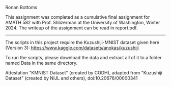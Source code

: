 Ronan Bottoms

This assignment was completed as a cumulative final assignment for AMATH 582 with Prof. Shlizerman
at the University of Washington, Winter 2024. The writeup of the assignment can be read in report.pdf.

----------------------------------------------

The scripts in this project require the Kuzushiji-MNIST dataset given here (Version 3):
https://www.kaggle.com/datasets/anokas/kuzushiji

To run the scripts, please download the data and extract all of it to a folder named Data
in the same directory.


Attestation
"KMNIST Dataset" (created by CODH), adapted from "Kuzushiji Dataset" (created by NIJL and others), 
doi:10.20676/00000341
